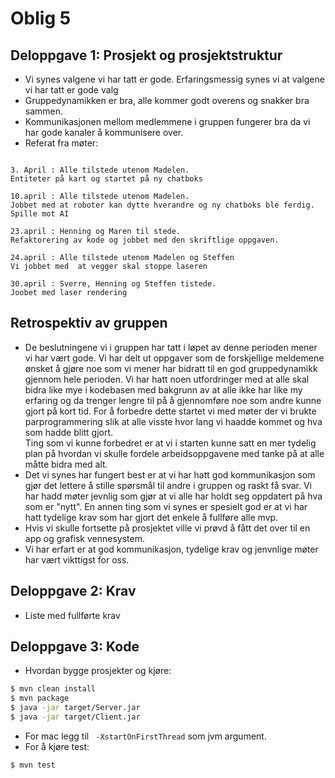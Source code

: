 # Oblig 5

## Deloppgave 1:  Prosjekt og prosjektstruktur 
-	Vi synes valgene vi har tatt er gode. Erfaringsmessig synes vi at valgene vi har tatt er 
    gode valg 
-	Gruppedynamikken er bra, alle kommer godt overens og snakker bra sammen. 
-	Kommunikasjonen mellom medlemmene i gruppen fungerer bra da vi har gode kanaler å kommunisere over. 
-	Referat fra møter: 
```

3. April : Alle tilstede utenom Madelen. 
Entiteter på kart og startet på ny chatboks 

10.april : Alle tilstede utenom Madelen. 
Jobbet med at roboter kan dytte hverandre og ny chatboks ble ferdig. Spille mot AI

23.april : Henning og Maren til stede. 
Refaktorering av kode og jobbet med den skriftlige oppgaven.

24.april : Alle tilstede utenom Madelen og Steffen
Vi jobbet med  at vegger skal stoppe laseren

30.april : Sverre, Henning og Steffen tistede.
Joobet med laser rendering

```
## Retrospektiv av gruppen
* De beslutningene vi i gruppen har tatt i løpet av denne perioden mener vi har vært gode. Vi har delt ut oppgaver som de 
forskjellige meldemene ønsket å gjøre noe som vi mener har bidratt til en god gruppedynamikk gjennom hele perioden.
Vi har hatt noen utfordringer med at alle skal bidra like mye i kodebasen med bakgrunn av at alle ikke har like my erfaring 
og da trenger lengre til på å gjennomføre noe som andre kunne gjort på kort tid. For å forbedre dette startet vi med møter der 
vi brukte parprogrammering slik at alle visste hvor lang vi haadde kommet og hva som hadde blitt gjort.  
Ting som vi kunne forbedret er at vi i starten kunne satt en mer tydelig plan på hvordan vi skulle fordele arbeidsoppgavene
med tanke på at alle måtte bidra med alt. 
* Det vi synes har fungert best er at vi har hatt god kommunikasjon som gjør det lettere å stille spørsmål til andre i gruppen og raskt få svar.
Vi har hadd møter jevnlig som gjør at vi alle har holdt seg oppdatert på hva som er "nytt". En annen ting som vi synes er 
spesielt god er at vi har hatt 
tydelige krav som har gjort det enkele å fullføre alle mvp. 
* Hvis vi skulle fortsette på prosjektet ville vi prøvd å fått det over til en app og grafisk vennesystem. 
* Vi har erfart er at god kommunikasjon, tydelige krav og jenvnlige møter har vært vikttigst for oss.
 
## Deloppgave 2: Krav
-	Liste med fullførte krav 

## Deloppgave 3: Kode 
-	Hvordan bygge prosjekter og kjøre: 
```bash 
$ mvn clean install 
$ mvn package 
$ java -jar target/Server.jar
$ java -jar target/Client.jar
```
-	For mac legg til ``` -XstartOnFirstThread``` som jvm argument.
-	For å kjøre test:
```bash 
$ mvn test
```

